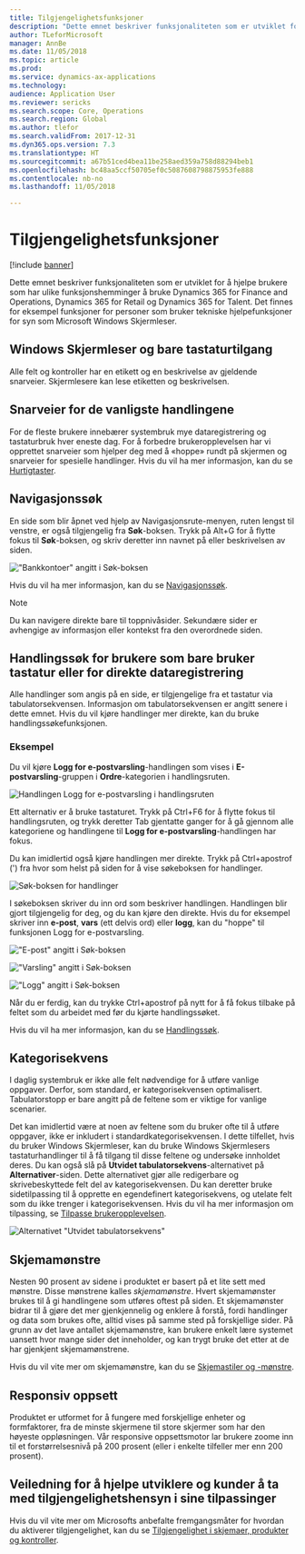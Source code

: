 ```yaml
---
title: Tilgjengelighetsfunksjoner
description: "Dette emnet beskriver funksjonaliteten som er utviklet for å hjelpe brukere som har ulike funksjonshemminger å bruke Dynamics 365 for Finance and Operations, Dynamics 365 for Retail og Dynamics 365 for Talent."
author: TLeforMicrosoft
manager: AnnBe
ms.date: 11/05/2018
ms.topic: article
ms.prod: 
ms.service: dynamics-ax-applications
ms.technology: 
audience: Application User
ms.reviewer: sericks
ms.search.scope: Core, Operations
ms.search.region: Global
ms.author: tlefor
ms.search.validFrom: 2017-12-31
ms.dyn365.ops.version: 7.3
ms.translationtype: HT
ms.sourcegitcommit: a67b51ced4bea11be258aed359a758d88294beb1
ms.openlocfilehash: bc48aa5ccf50705ef0c5087608798875953fe888
ms.contentlocale: nb-no
ms.lasthandoff: 11/05/2018

---
```


# <a name="accessibility-features"></a>Tilgjengelighetsfunksjoner

[!include [banner](../includes/banner.md)]

Dette emnet beskriver funksjonaliteten som er utviklet for å hjelpe brukere som har ulike funksjonshemminger å bruke Dynamics 365 for Finance and Operations, Dynamics 365 for Retail og Dynamics 365 for Talent. Det finnes for eksempel funksjoner for personer som bruker tekniske hjelpefunksjoner for syn som Microsoft Windows Skjermleser.

## <a name="windows-narrator-and-keyboard-only-access"></a>Windows Skjermleser og bare tastaturtilgang

Alle felt og kontroller har en etikett og en beskrivelse av gjeldende snarveier. Skjermlesere kan lese etiketten og beskrivelsen.

## <a name="shortcuts-for-the-most-frequently-performed-actions"></a>Snarveier for de vanligste handlingene

For de fleste brukere innebærer systembruk mye dataregistrering og tastaturbruk hver eneste dag. For å forbedre brukeropplevelsen har vi opprettet snarveier som hjelper deg med å «hoppe» rundt på skjermen og snarveier for spesielle handlinger. Hvis du vil ha mer informasjon, kan du se [Hurtigtaster](shortcut-keys.md).

## <a name="navigation-search"></a>Navigasjonssøk

En side som blir åpnet ved hjelp av Navigasjonsrute-menyen, ruten lengst til venstre, er også tilgjengelig fra **Søk**-boksen. Trykk på Alt+G for å flytte fokus til **Søk**-boksen, og skriv deretter inn navnet på eller beskrivelsen av siden.

!["Bankkontoer" angitt i Søk-boksen](media/6d08b0be32808221023e2aa92d69fd70.png  "\"bankkontoer\" angitt i Søk-boksen")

Hvis du vil ha mer informasjon, kan du se [Navigasjonssøk](navigation-search.md).

> [!NOTE]
> Du kan navigere direkte bare til toppnivåsider. Sekundære sider er avhengige av informasjon eller kontekst fra den overordnede siden.

## <a name="action-search-for-keyboard-only-users-or-for-heads-down-data-entry"></a>Handlingssøk for brukere som bare bruker tastatur eller for direkte dataregistrering

Alle handlinger som angis på en side, er tilgjengelige fra et tastatur via tabulatorsekvensen. Informasjon om tabulatorsekvensen er angitt senere i dette emnet. Hvis du vil kjøre handlinger mer direkte, kan du bruke handlingssøkefunksjonen.

### <a name="example"></a>Eksempel

Du vil kjøre **Logg for e-postvarsling**-handlingen som vises i **E-postvarsling**-gruppen i **Ordre**-kategorien i handlingsruten.

![Handlingen Logg for e-postvarsling i handlingsruten](media/f0d78399e7fafcd85ded1cd1e3d34f3c.jpg  "Handlingen \"Logg for e-postvarsling\" i handlingsruten")

Ett alternativ er å bruke tastaturet. Trykk på Ctrl+F6 for å flytte fokus til handlingsruten, og trykk deretter Tab gjentatte ganger for å gå gjennom alle kategoriene og handlingene til **Logg for e-postvarsling**-handlingen har fokus.

Du kan imidlertid også kjøre handlingen mer direkte. Trykk på Ctrl+apostrof (') fra hvor som helst på siden for å vise søkeboksen for handlinger.

![Søk-boksen for handlinger](media/80f7e8c5ac412fdf2c8a12f7728f135a.jpg  "Søk-boksen for handlinger")

I søkeboksen skriver du inn ord som beskriver handlingen. Handlingen blir gjort tilgjengelig for deg, og du kan kjøre den direkte. Hvis du for eksempel skriver inn **e-post**, **vars** (ett delvis ord) eller **logg**, kan du "hoppe" til funksjonen Logg for e-postvarsling.

!["E-post" angitt i Søk-boksen](media/image4.png "\"e-post\" angitt i Søk-boksen") 

!["Varsling" angitt i Søk-boksen](media/image5.png "\"varsling\" angitt i Søk-boksen")

!["Logg" angitt i Søk-boksen](media/image6.png "\"logg\" angitt i Søk-boksen")

Når du er ferdig, kan du trykke Ctrl+apostrof på nytt for å få fokus tilbake på feltet som du arbeidet med før du kjørte handlingssøket.

Hvis du vil ha mer informasjon, kan du se [Handlingssøk](action-search.md).

## <a name="tab-sequence"></a>Kategorisekvens

I daglig systembruk er ikke alle felt nødvendige for å utføre vanlige oppgaver. Derfor, som standard, er kategorisekvensen optimalisert. Tabulatorstopp er bare angitt på de feltene som er viktige for vanlige scenarier.

Det kan imidlertid være at noen av feltene som du bruker ofte til å utføre oppgaver, ikke er inkludert i standardkategorisekvensen. I dette tilfellet, hvis du bruker Windows Skjermleser, kan du bruke Windows Skjermlesers tastaturhandlinger til å få tilgang til disse feltene og undersøke innholdet deres. Du kan også slå på **Utvidet tabulatorsekvens**-alternativet på **Alternativer**-siden. Dette alternativet gjør alle redigerbare og skrivebeskyttede felt del av kategorisekvensen. Du kan deretter bruke sidetilpassing til å opprette en egendefinert kategorisekvens, og utelate felt som du ikke trenger i kategorisekvensen. Hvis du vil ha mer informasjon om tilpassing, se [Tilpasse brukeropplevelsen](personalize-user-experience.md).

![Alternativet "Utvidet tabulatorsekvens"](media/8c0f12bbb3f26032997ef0ba95d89b6a.png  "Alternativet \"Utvidet tabulatorsekvens\"")

## <a name="form-patterns"></a>Skjemamønstre

Nesten 90 prosent av sidene i produktet er basert på et lite sett med mønstre. Disse mønstrene kalles *skjemamønstre*. Hvert skjemamønster brukes til å gi handlingene som utføres oftest på siden. Et skjemamønster bidrar til å gjøre det mer gjenkjennelig og enklere å forstå, fordi handlinger og data som brukes ofte, alltid vises på samme sted på forskjellige sider. På grunn av det lave antallet skjemamønstre, kan brukere enkelt lære systemet uansett hvor mange sider det inneholder, og kan trygt bruke det etter at de har gjenkjent skjemamønstrene.

Hvis du vil vite mer om skjemamønstre, kan du se [Skjemastiler og -mønstre](../../dev-itpro/user-interface/form-styles-patterns.md).

## <a name="responsive-layout"></a>Responsiv oppsett

Produktet er utformet for å fungere med forskjellige enheter og formfaktorer, fra de minste skjermene til store skjermer som har den høyeste oppløsningen. Vår responsive oppsettsmotor lar brukere zoome inn til et forstørrelsesnivå på 200 prosent (eller i enkelte tilfeller mer enn 200 prosent).

## <a name="guidance-to-help-developers-and-customers-incorporate-accessible-thinking-in-their-customizations"></a>Veiledning for å hjelpe utviklere og kunder å ta med tilgjengelighetshensyn i sine tilpassinger

Hvis du vil vite mer om Microsofts anbefalte fremgangsmåter for hvordan du aktiverer tilgjengelighet, kan du se [Tilgjengelighet i skjemaer, produkter og kontroller](../../dev-itpro/user-interface/enable-accessibility.md).

